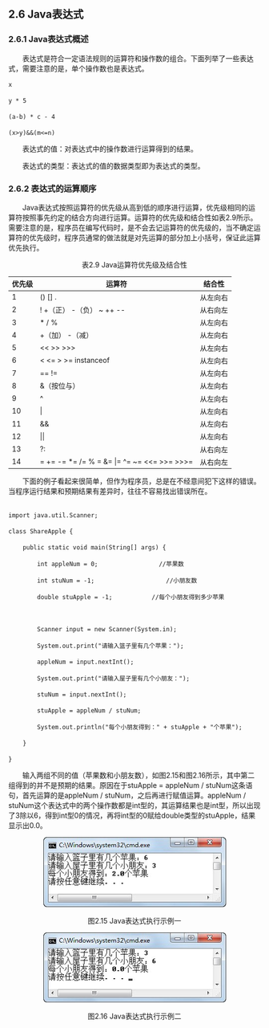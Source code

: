 ##  2.6  Java表达式

###  2.6.1  Java表达式概述  

&emsp;&emsp;表达式是符合一定语法规则的运算符和操作数的组合。下面列举了一些表达式，需要注意的是，单个操作数也是表达式。


```
x

y * 5

(a-b) * c - 4

(x>y)&&(m<=n)
```
&emsp;&emsp;表达式的值：对表达式中的操作数进行运算得到的结果。

&emsp;&emsp;表达式的类型：表达式的值的数据类型即为表达式的类型。

### 2.6.2  表达式的运算顺序  

&emsp;&emsp;Java表达式按照运算符的优先级从高到低的顺序进行运算，优先级相同的运算符按照事先约定的结合方向进行运算。运算符的优先级和结合性如表2.9所示。需要注意的是，程序员在编写代码时，是不会去记运算符的优先级的，当不确定运算符的优先级时，程序员通常的做法就是对先运算的部分加上小括号，保证此运算优先执行。
<p align="center">表2.9  Java运算符优先级及结合性</p>  

| 优先级 | 运算符                                                       | 结合性   |
| ------ | ------------------------------------------------------------ | -------- |
| 1      | ()  []  .                                                    | 从左向右 |
| 2      | !  +（正） -（负）  ~  ++  --                                | 从右向左 |
| 3      | *  /  %                                                      | 从左向右 |
| 4      | +（加） -（减）                                              | 从左向右 |
| 5      | <<    >>  >>>                                                | 从左向右 |
| 6      | <  <=  >    >=  instanceof                                   | 从左向右 |
| 7      | ==  !=                                                       | 从左向右 |
| 8      | &（按位与）                                                  | 从左向右 |
| 9      | ^                                                            | 从左向右 |
| 10     | &#124;                                                           | 从左向右 |
| 11     | &&                                                           | 从左向右 |
| 12     |&#124;&#124;                                                        | 从左向右 |
| 13     | ?:                                                           | 从右向左 |
| 14     | =  +=  -=  \*=  /=  %  =  &=    &#124;=  ^=  ~=  <<=  >>=    >>>= | 从右向左 |

 



&emsp;&emsp;下面的例子看起来很简单，但作为程序员，总是在不经意间犯下这样的错误。当程序运行结果和预期结果有差异时，往往不容易找出错误所在。

``` 

import java.util.Scanner;

class ShareApple {

    public static void main(String[] args) {

        int appleNum = 0;                 //苹果数

        int stuNum = -1;                    //小朋友数

        double stuApple = -1;           //每个小朋友得到多少苹果



        Scanner input = new Scanner(System.in);

        System.out.print("请输入篮子里有几个苹果：");

        appleNum = input.nextInt();

        System.out.print("请输入屋子里有几个小朋友：");

        stuNum = input.nextInt();

        stuApple = appleNum / stuNum;

        System.out.println("每个小朋友得到：" + stuApple + "个苹果");

    }

}
```


&emsp;&emsp;输入两组不同的值（苹果数和小朋友数），如图2.15和图2.16所示，其中第二组得到的并不是预期的结果。原因在于stuApple = appleNum / stuNum这条语句，首先运算的是appleNum / stuNum，之后再进行赋值运算。appleNum / stuNum这个表达式中的两个操作数都是int型的，其运算结果也是int型，所以出现了3除以6，得到int型0的情况，再将int型的0赋给double类型的stuApple，结果显示出0.0。


<p align="center"><img src="../../img/d2z/tu2.15.jpg"/></p> 
<p align="center">图2.15  Java表达式执行示例一  </p>  
<p align="center"><img src="../../img/d2z/tu2.16.jpg"/></p> 
<p align="center">图2.16  Java表达式执行示例二 </p>  
